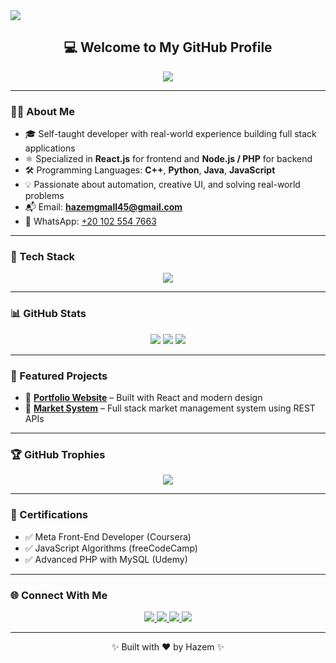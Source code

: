 <!-- 👋 Header Banner -->
<img src="https://capsule-render.vercel.app/api?type=waving&color=0:36D1DC,100:5B86E5&height=200&section=header&text=Hazem%20Gamal%20👨‍💻&fontSize=40&fontColor=ffffff&desc=Full%20Stack%20Developer%20%7C%20React%20%7C%20Open%20Source%20Enthusiast&descSize=18&descAlign=center" />

<h2 align="center">💻 Welcome to My GitHub Profile</h2>

<!-- 👋 Header Banner -->
<p align="center">
  <img src="https://capsule-render.vercel.app/api?type=waving&color=0:F97316,100:EF4444&height=250&section=header&text=Hazem%20Gamal%20👨‍💻&fontSize=45&fontAlignY=35&fontColor=ffffff&desc=Full%20Stack%20Developer%20%7C%20React%20%7C%20Open%20Source&descSize=18&descAlignY=55&descAlign=center" />
</p>


---

### 👨‍💻 About Me

- 🎓 Self-taught developer with real-world experience building full stack applications  
- ⚛️ Specialized in **React.js** for frontend and **Node.js / PHP** for backend  
- 🛠️ Programming Languages: **C++**, **Python**, **Java**, **JavaScript**  
- 💡 Passionate about automation, creative UI, and solving real-world problems  
- 📬 Email: **hazemgmall45@gmail.com**  
- 📱 WhatsApp: [+20 102 554 7663](https://wa.me/201025547663)

---

### 🔧 Tech Stack

<p align="center">
  <img src="https://skillicons.dev/icons?i=react,nodejs,php,js,java,python,cpp,mongodb,mysql,git,github,vscode,linux,bash" />
</p>

---

### 📊 GitHub Stats

<p align="center">
  <img src="https://github-readme-stats.vercel.app/api?username=hazem257&show_icons=true&theme=radical&count_private=true" />
  <img src="https://github-readme-streak-stats.herokuapp.com?user=hazem257&theme=radical" />
  <img src="https://github-readme-stats.vercel.app/api/top-langs/?username=hazem257&layout=compact&theme=radical" />
</p>

---

### 🚀 Featured Projects

- 🎨 [**Portfolio Website**](https://hazem1104.vercel.app/) – Built with React and modern design  
- 🛒 [**Market System**](https://final2-ten.vercel.app/) – Full stack market management system using REST APIs

---

### 🏆 GitHub Trophies

<p align="center">
  <img src="https://github-profile-trophy.vercel.app/?username=hazem257&theme=radical&margin-w=10&no-frame=true" />
</p>

---

### 📜 Certifications

- ✅ Meta Front-End Developer (Coursera)  
- ✅ JavaScript Algorithms (freeCodeCamp)  
- ✅ Advanced PHP with MySQL (Udemy)

---

### 🌐 Connect With Me

<p align="center">
  <a href="https://www.facebook.com/hazemgm21">
    <img src="https://img.shields.io/badge/Facebook-1877F2?style=for-the-badge&logo=facebook&logoColor=white" />
  </a>
  <a href="mailto:hazemgmall45@gmail.com">
    <img src="https://img.shields.io/badge/Gmail-D14836?style=for-the-badge&logo=gmail&logoColor=white" />
  </a>
  <a href="https://www.linkedin.com/in/hazem-gmall-2537b4371/">
    <img src="https://img.shields.io/badge/LinkedIn-0077B5?style=for-the-badge&logo=linkedin&logoColor=white" />
  </a>
  <a href="https://wa.me/201025547663" target="_blank">
    <img src="https://img.shields.io/badge/WhatsApp-25D366?style=for-the-badge&logo=whatsapp&logoColor=white" />
  </a>
</p>

---

<p align="center">✨ Built with ❤️ by Hazem ✨</p>
